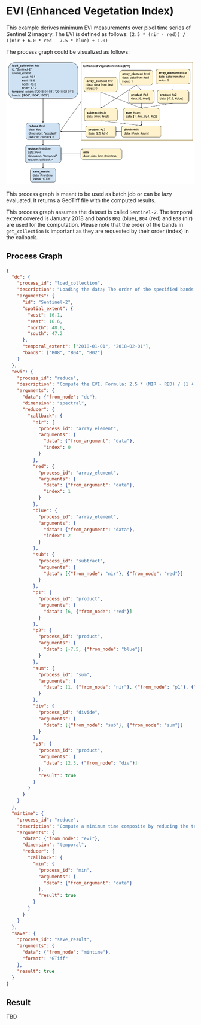 # EVI (Enhanced Vegetation Index)

This example derives minimum EVI measurements over pixel time series of Sentinel 2 imagery. The EVI is defined as follows: `(2.5 * (nir - red)) / ((nir + 6.0 * red - 7.5 * blue) + 1.0)`

The process graph could be visualized as follows:

![Graph visualization](visual.png)

This process graph is meant to be used as batch job or can be lazy evaluated. It returns a GeoTiff file with the computed results.

This process graph assumes the dataset is called `Sentinel-2`. The temporal extent covered is January 2018 and bands `B02` (blue), `B04` (red) and `B08` (nir) are used for the computation. Please note that the order of the bands in `get_collection` is important as they are requested by their order (index) in the callback.

## Process Graph

```json
{
  "dc": {
    "process_id": "load_collection",
    "description": "Loading the data; The order of the specified bands is important for the following reduce operation.",
    "arguments": {
      "id": "Sentinel-2",
      "spatial_extent": {
        "west": 16.1,
        "east": 16.6,
        "north": 48.6,
        "south": 47.2
      },
      "temporal_extent": ["2018-01-01", "2018-02-01"],
      "bands": ["B08", "B04", "B02"]
    }
  },
  "evi": {
    "process_id": "reduce",
    "description": "Compute the EVI. Formula: 2.5 * (NIR - RED) / (1 + NIR + 6*RED + -7.5*BLUE)",
    "arguments": {
      "data": {"from_node": "dc"},
      "dimension": "spectral",
      "reducer": {
        "callback": {
          "nir": {
            "process_id": "array_element",
            "arguments": {
              "data": {"from_argument": "data"},
              "index": 0
            }
          },
          "red": {
            "process_id": "array_element",
            "arguments": {
              "data": {"from_argument": "data"},
              "index": 1
            }
          },
          "blue": {
            "process_id": "array_element",
            "arguments": {
              "data": {"from_argument": "data"},
              "index": 2
            }
          },
          "sub": {
            "process_id": "subtract",
            "arguments": {
              "data": [{"from_node": "nir"}, {"from_node": "red"}]
            }
          },
          "p1": {
            "process_id": "product",
            "arguments": {
              "data": [6, {"from_node": "red"}]
            }
          },
          "p2": {
            "process_id": "product",
            "arguments": {
              "data": [-7.5, {"from_node": "blue"}]
            }
          },
          "sum": {
            "process_id": "sum",
            "arguments": {
              "data": [1, {"from_node": "nir"}, {"from_node": "p1"}, {"from_node": "p2"}]
            }
          },
          "div": {
            "process_id": "divide",
            "arguments": {
              "data": [{"from_node": "sub"}, {"from_node": "sum"}]
            }
          },
          "p3": {
            "process_id": "product",
            "arguments": {
              "data": [2.5, {"from_node": "div"}]
            },
            "result": true
          }
        }
      }
    }
  },
  "mintime": {
    "process_id": "reduce",
    "description": "Compute a minimum time composite by reducing the temporal dimension",
    "arguments": {
      "data": {"from_node": "evi"},
      "dimension": "temporal",
      "reducer": {
        "callback": {
          "min": {
            "process_id": "min",
            "arguments": {
              "data": {"from_argument": "data"}
            },
            "result": true
          }
        }
      }
    }
  },
  "save": {
    "process_id": "save_result",
    "arguments": {
      "data": {"from_node": "mintime"},
      "format": "GTiff"
    },
    "result": true
  }
}
```

## Result

TBD